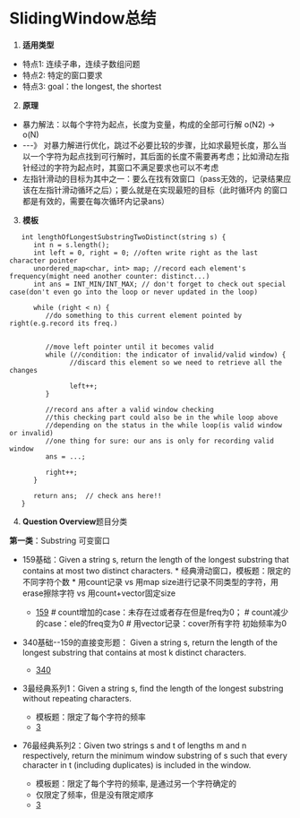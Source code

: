 # SlidingWindow总结
1. **适用类型**
* 特点1: 连续子串，连续子数组问题
* 特点2: 特定的窗口要求
* 特点3: goal：the longest, the shortest

2. **原理**
* 暴力解法：以每个字符为起点，长度为变量，构成的全部可行解 o(N2) -> o(N)
* ---》 对暴力解进行优化，跳过不必要比较的步骤，比如求最短长度，那么当以一个字符为起点找到可行解时，其后面的长度不需要再考虑；比如滑动左指针经过的字符为起点时，其窗口不满足要求也可以不考虑
* 左指针滑动的目标为其中之一：要么在找有效窗口（pass无效的，记录结果应该在左指针滑动循环之后）；要么就是在实现最短的目标（此时循环内
的窗口都是有效的，需要在每次循环内记录ans）

3. **模板**
```
   int lengthOfLongestSubstringTwoDistinct(string s) {
      int n = s.length();
      int left = 0, right = 0; //often write right as the last character pointer
      unordered_map<char, int> map; //record each element's frequency(might need another counter: distinct...)
      int ans = INT_MIN/INT_MAX; // don't forget to check out special case(don't even go into the loop or never updated in the loop)
      
      while (right < n) {
         //do something to this current element pointed by right(e.g.record its freq.)
         

         //move left pointer until it becomes valid
         while (//condition: the indicator of invalid/valid window) { 
               //discard this element so we need to retrieve all the changes

               left++;
         }
         
         //record ans after a valid window checking
         //this checking part could also be in the while loop above
         //depending on the status in the while loop(is valid window or invalid)
         //one thing for sure: our ans is only for recording valid window
         ans = ...;
         
         right++;
      }
      
      return ans;  // check ans here!!
   }
```


4. **Question Overview**题目分类

**第一类**：Substring 可变窗口

* 159基础：Given a string s, return the length of the longest substring that contains at most two distinct characters.
      * 经典滑动窗口，模板题：限定的不同字符个数
      * 用count记录 vs 用map size进行记录不同类型的字符，用erase擦除字符 vs 用count+vector固定size
   * [159](https://leetcode.com/problems/longest-substring-with-at-most-two-distinct-characters/)
   *#* count增加的case：未存在过或者存在但是freq为0；
   *#* count减少的case：ele的freq变为0
   *#*  用vector记录：cover所有字符 初始频率为0

* 340基础--159的直接变形题： Given a string s, return the length of the longest substring that contains at most k distinct characters.
   * [340](https://leetcode.com/problems/longest-substring-with-at-most-k-distinct-characters/)

* 3最经典系列1：Given a string s, find the length of the longest substring without repeating characters.
   * 模板题：限定了每个字符的频率
   * [3](https://leetcode.com/problems/longest-substring-without-repeating-characters/)

* 76最经典系列2：Given two strings s and t of lengths m and n respectively, return the minimum window substring of s such that every character in t (including duplicates) is included in the window.
   * 模板题：限定了每个字符的频率, 是通过另一个字符确定的
   * 仅限定了频率，但是没有限定顺序
   * [3](https://leetcode.com/problems/longest-substring-without-repeating-characters/)
